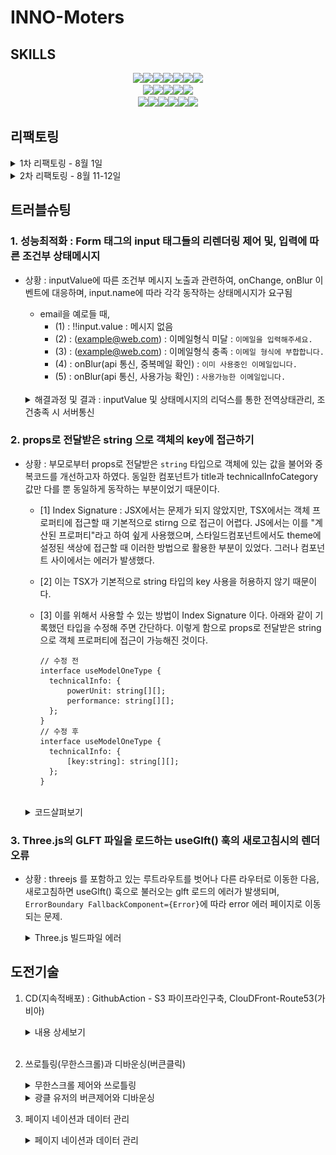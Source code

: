# INNO-Moters
## SKILLS
<div align="center">
<img src="https://img.shields.io/badge/HTML5-E34F26?style=flat-square&logo=HTML5&logoColor=white"/><img src="https://img.shields.io/badge/CSS3-blue?style=flat-square&logo=CSS3&logoColor=white"/><img src="https://img.shields.io/badge/JavaScript-yellow?style=flat-square&logo=JavaScript&logoColor=white"/><img src="https://img.shields.io/badge/React-61DAFB?style=flat-square&logo=React&logoColor=white"/><img src="https://img.shields.io/badge/Redux-764ABC?style=flat-square&logo=Redux&logoColor=white"/><img src="https://img.shields.io/badge/React Router-CA4245?style=flat-square&logo=React Router&logoColor=white"/><img src="https://img.shields.io/badge/Axios-5A29E4?style=flat-square&logo=Axios&logoColor=white"/></br><img src="https://img.shields.io/badge/styledcomponents-DB7093?style=flat-square&logo=styledcomponents&logoColor=white"/><img src="https://img.shields.io/badge/Chart.js-FF6384?style=flat-square&logo=Chartdotjs&logoColor=white"/><img src="https://img.shields.io/badge/Three.js-000000?style=flat-square&logo=threedotjs&logoColor=white"/><img src="https://img.shields.io/badge/Socket.io-010101?style=flat-square&logo=Socketdotio&logoColor=white"/><img src="https://img.shields.io/badge/MSW-eb7434?style=flat-square&logo=&logoColor=white"/></br><img src="https://img.shields.io/badge/GitHub-000000?style=flat-square&logo=GitHub&logoColor=white"/><img src="https://img.shields.io/badge/GitHubActions-2088FF?style=flat-square&logo=GitHubActions&logoColor=white"/><img src="https://img.shields.io/badge/AmazonAWS-232F3E?style=flat-square&logo=AmazonAWS&logoColor=white"/><img src="https://img.shields.io/badge/AmazonS3-569A31?style=flat-square&logo=AmazonS3&logoColor=white"/><img src="https://img.shields.io/badge/AWS CloudFront-000000?style=flat-square&logo=AmazonAWS&logoColor=white"/><img src="https://img.shields.io/badge/AWS Router53-000000?style=flat-square&logo=AmazonAWS&logoColor=white"/>
</div>

## 리팩토링


<details>
<summary>1차 리팩토링 - 8월 1일</summary>

1. 코드유지보수 및 모듈의 재사용성 개선 : `"리엑트 모듈 인덱스"` 또는 `"바렐(rel) 모듈 인덱스"` 패턴

   <details>
   <summary>코드 살펴보기 </summary>

   ```tsx
   import Button from "./components/community";
   import Modal from "./components/css";
   import Header from "./components/atom";
   ```

   각 컴포넌트를 사용하려면 이렇게 여러줄의 임포트 구문이 필요합니다.

   ```tsx
   export * from "./community";
   export * from "./css";
   export * from "./atom";
   ```

   "components"디렉토리에 "index.ts" 파일을 추가하여 모든 컴포넌트를 내보내면

   ```tsx
   import { community, css, atom } from "../../components";
   ```

   이와 같이 간결하게 컴포넌트들을 임포트 할 수 있습니다.
   </details>

   `"리엑트 모듈 인덱스"` 또는 `"바렐(rel) 모듈 인덱스"` 패턴을 통해 코드 구조정리

   - 모듈관리용이성 : 여러 컴포넌트/파일을 단일 파일로 묶어서 관리
   - 상대경로간소화 : 컴포넌트에서 해당 디렉토리 내의 파일을 가져올 때 단순하게 표현하게 함
   - 이를 통해 상대경로 관리를 쉽게 처리하도록 하여 개발환경 개선을 시도

</details>

<details>
  <summary>2차 리팩토링 - 8월 11-12일</summary>

1. 성능최적화와 코드 스플리팅(React.lazy)

   <details>
   <summary>코드살펴보기</summary>

   ```tsx
   // lazyLoding.ts
   import { lazy } from "react";

   export const LazyInoCar = lazy(() => import("../main/InoCar").then(({ InoCar }) => ({ default: InoCar })));
   export const LazyCommunity = lazy(() => import("../main/Community").then(({ Community }) => ({default: Community})));
   export const LazyThreejs = lazy(() => import("../Threejs").then(({ Threejs }) => ({default: Threejs})));

   // App.tsx - Router
   const App: React.FC = () => {
     return (
       <Routes>
           <Route
             path='inocar'
             element={
               <Suspense fallback={<div>Loading...</div>}>
                 <Page.LazyInoCar />
               </Suspense>
             }
           />
       <Routes>
       )
   }
   ```

   </details>

- 초기 로딩 시점에 당장 필요하지 않지만 무거운 컴포넌트로 인해 로딩이 지연되는 문제를 인식
- 이를 개선하기 위해 해당 컴포넌트들의 로드를 미루어 성능을 최적화하려고 프로젝트 구조를 편성
- React.lazy를 사용하여 대상 컴포넌트들 동적제어, Suspense를 사용하여 로딩화면 제어
- lazy 대상 컴포넌트 : InoCar, Community, Threejs <br/><br/>

2. 타입선언 관련 코드컨벤션(Interface, declare)

- hooks.d.ts : 커스컴훅과 관련된 타입선언이 기록되고 이름은 훅이름으로 설정, 사용하는 컴포넌트에서는 알리아스(as)를 통하여 Type임을 명시해준다.
- 타입선언과 Interface, declare

  - `Interface` : 객체나 클래스 단위의 형태에 대한 명시적인 정의 타입 생성, extends를 통해서 앞선 Interface를 상속받아 프로토타입 체인을 형성한다.
  - `declare` : 외부 라이브러리나 모듈의 타입을 확장하거나 정의할 때 사용되며, 외부 라이브러리의 타입 정보가 없을 경우 declare를 사용함으로, 선언된 타입이 컴파일러가 타입을 검사할 때 통과되게 처리한다.

    ```bash
    📂 types
    ┣ 🥑 index.ts
    ┃
    ┣ 📂 data # 애플리케이션 내 Data와 관련된 정적타입들에 대한 선언
    ┃    ┣ 🥑 index.ts
    ┃    ┗ 🗿 data.d.ts
    ┃
    ┣ 📂 global # 프로젝트 전체에 적용되는 style과 파일 타입에 대한 선언
    ┃    ┣ 🥑 index.ts
    ┃    ┣ 🗿 declare.d.ts
    ┃    ┗ 🗿 styled.d.ts
    ┃
    ┣ 📂 hooks # 커스텀훅과 관련된 정적타입들에 대한 선언
    ┃    ┣ 🥑 index.ts
    ┃    ┗ 🗿 hooks.d.ts
    ┃
    ┣ 📂 network # AXIOS 통신과 관련된 정적타입들에 대한 선언
    ┃    ┣ 🥑 index.ts
    ┃    ┣ 🗿 async.d.ts
    ┃    ┗ 🗿 responseType.d.ts
    ┃
    ┗ 📂 props # props 전달과 관련된 정적타입들에 대한 선언
        ┣ 🥑 index.ts
        ┗ 🗿 props.d.ts
    ```

  3. 코드유지보수 및 가독성을 위한 Shared > Routes 폴더

  - 초기 APP.tsx 파일 안에 모든 Route를 넣는 방식을 채택했었으나, Route가 많아질수록 코드유지보수 및 가독성이 떨어지는 문제점을 발견함
  - 이를 해결하고자, shared 폴더를 만들어 공통된 Header에 따른 Route들을 분리함
  - App.tsx에서는 shard 폴더 안의 분리된 Routes를 import해서 사용함
          ```tsx
            const App: React.FC = () => {
            return (
              <BrowserRouter>
                <GlobalStyled />
                <Shared.MainRoutes />
                <Shared.AuthRoutes />
                <Shared.ProtectiveRouters />
                <Shared.ChatRoutes />
              </BrowserRouter>
            );
          };
          ```
    </details>

## 트러블슈팅

### 1. 성능최적화 :  Form 태그의 input 태그들의 리렌더링 제어 및, 입력에 따른 조건부 상태메시지

- 상황 : inputValue에 따른 조건부 메시지 노출과 관련하여, onChange, onBlur 이벤트에 대응하며, input.name에 따라 각각 동작하는 상태메시지가 요구됨

  - email을 예로들 때,
    - (1) : !!input.value : 메시지 없음
    - (2) : (example@web.com) : 이메일형식 미달 : `이메일을 입력해주세요.`
    - (3) : (example@web.com) : 이메일형식 충족 : `이메일 형식에 부합합니다.`
    - (4) : onBlur(api 통신, 중복메일 확인) : `이미 사용중인 이메일입니다.`
    - (5) : onBlur(api 통신, 사용가능 확인) : `사용가능한 이메일입니다.`<br/><br/>

  <details>
  <summary>해결과정 및 결과 : inputValue 및 상태메시지의 리덕스를 통한 전역상태관리, 조건충족 시 서버통신 </summary>

      컴포넌드에서 발생되는 리렌더링을 추적하기 위해서 Chrome 브라우저에서 제공하는 React DevTool을 활용하여 해당 과정을 추적하였다.

  1.  리펙토링 전, 최초의 코드

      <details>
      <summary>내용 상세보기</summary>

      ```tsx
      // 하나의 useState와 input Atom으로 signInfo 객체의 각각의 프로퍼티를 props로 전달
      const [signInfo, setSignInfo] = useState<Type.UserInfoCheckPW>({
        email: "",
        password: "",
        pwChecked: "",
        nickname: "",
        phoneNumber: "",
        gender: "",
        birthdate: "",
        isAdmin: false,
        admincode: "E002",
      });
      ```

      - 문제점 : 하나의 value만 변경되도 signIfo의 모든 값들이 리렌더링 발생 <br/> <br/>

      ```tsx
      // input Value에 대한 유효성 검사와 하나의 useState 상태메시지
      const [validiteMsg, setValiditeMse] = useState<Type.ValiditeMsg>({
        validteEmail: ["", false],
        validtepassword: ["", false],
        passwordChMsg: ["", false],
      });

      const onChangeInput = (e: ChangeEvent<HTMLInputElement>): void => {
        const { name, value } = e.target;
        setSignInfo({ ...signInfo, [name]: value });

        if (name === "email") {
          const emailRegex = /^[^\s@]+@[^\s@]+\.[^\s@]+$/;

          emailRegex.test(value)
            ? setValiditeMse({
                ...validiteMsg,
                validteEmail: ["사용 가능한 이메일입니다.", true],
              })
            : setValiditeMse({
                ...validiteMsg,
                validteEmail: ["이메일을 입력해주세요(exam@.exam.com)", false],
              });
        }
      };
      ```

      - 상태메시지의 화면표시 : 커스텀훅에서 변경되는 validiteMsg를 컴포넌트에서 전달받아, 화면에 노출
      - 문제점 : validiteMsg 속 하나의 value만 변경되도 전체 validiteMsg의 리렌더링 발생

      </details><br/>

  2.  리펙토링 1차, useState를 커스컴훅에서 관리하여 모듈화 진행

      <details>
      <summary>내용 상세보기</summary>

      ```tsx
      export const useSignupInput = ({ name }: any): any => {
        const [input, setInput] = useState<string>("");

        const onChangeInput = (e: ChangeEvent<HTMLInputElement>) => {
          setInput(e.target.value);
        };
        return {input,onChangeInput }
      ```

      - Signup 컴포넌트 속 하나의 state로 관리되던 여러 input들의 연결고리를 끊고, 각각의 onChange에 대해서만 리렌더링 되도록 useState를 커스텀훅에서 관리하여 모듈화 함
        - 결과 : input들을 각각 리렌더링 동작시킴
        - 문제 : 분리된 input 컴포넌트의 값을 부모 컴포넌트로 끌어올려준 뒤, 통합해야하는 문제 발생
      </details><br/>

  3.  리펙토링 2차, 하위컴포넌트의 상태를 끌어올려 Form.onSubmit으로 POST 요청보내기

      <details>
      <summary>내용 상세보기</summary>

      - 리액트는 단방향을 지향하기에, 부모에서 상태를 내려주었으나, 그 결과 모든 Form태그 아래 하나의 input에서 값이 반경되더라고 모든 input이 리렌더링 되는 문제가 있었기에, 모듈화 하였지만 이를 부모컴포넌트로 끌어올려 하나의 상태로 서버와 통신하는 부분의 문제 발생
      - 접근 : 각각의 상태를 전역상태관리(Redux)로 값을 보내고, 취합된 값을 Form.onSubmit으로 통신하고자 함.

        ```tsx
        // 커스텀 훅
        export const useSignupInput = ({ name }: any): any => {
          const onBlurSignupDispatch = () => {
            dispatch(RTK.setSignupDate({ [`${name}`]: input }));
          };
        };

        // ReduxSlice
        const SignupSlice = createSlice({
          name: "SignupSlice",
          initialState: {} as any | {},
          reducers: {
            setSignupDate: (
              state,
              action: PayloadAction<Partial<SignupSliceType>>
            ) => {
              return { ...state, ...action.payload };
            },
            deleteSignupDate: () => {
              return {};
            },
          },
        });
        ```

        - 리덕스 모듈(setSignupDate) : 각각의 컴포넌트에서 나온 값을 모으는 역할을 함. 
          - name을 프로퍼티의 Keys로 설정하고 input을 Value로 설정 
          - initialState : {email: 'example@web.com'}
      </details> <br/>

  4.  리펙토링 3차, 하위컴포넌트의 상태에 따라 조건부 상태 메시지 기록하기 

          이 부분이 특히 어려웠다. 단순히 onChange 이벤트에만 대응하는 것이 아니라, onBlur 이벤트 발생시 email과 nickName의 경우 서버에 일치하는 값이 있는지 확인한 후에 해당 상태를 화면에 반영해주어야 했기 때문이다.

      <details>
      <summary>내용 상세보기</summary>  

      - 첫번째 시도, useState를 통한 각각의 메시지 관리 : 함수의 한계로, useState의 값이 입력대비 한 단계 늦는 사례 발생
      - 두번째 시도, 변수를 통한 각각의 메시지 관리 : 변수로 인해서 값의 변경을 컴포넌트가 인식하지 못하여 리렌더링이 발생되지 않음
      - 세번째 시도, 전역상태를 통한 상태관리 채택
      
        ```tsx
        // onChangeInput에서 제어할 onValiditeMsg 모듈 생성 
        const onValiditeMsg = (input: string): void => {
            if (name === "email") {
              input === ""
                ? dispatch(RTK.setValiditeMsg({ type: name, msg: ["", false] }))
                : !emailRegex.test(input)
                ? dispatch(
                    RTK.setValiditeMsg({
                      type: name,
                      msg: ["이메일을 입력해주세요(exam@.exam.com)", false],
                    })
                  )
                : dispatch(
                    RTK.setValiditeMsg({
                      type: name,
                      msg: ["이메일 형식에 부합합니다.", false],
                    })
                  );
            } 
          };

        // (1) Input의 onChange 실행에 따라, ValiditeMsg 리덕스 모듈 동작
        const onChangeInput = (e: ChangeEvent<HTMLInputElement>) => {
          setServerCheck(true);
          onValiditeMsg(e.target.value);
          setInput(e.target.value);
        };

        // (2) onBlurSignupDispatch 실행에 따라, 조건부 GET요청 실행 
        const [serverCheck, setServerCheck] = useState<boolean>(true);
        const { isSuccess: isSuccessEmailCheck,
                data: dataEmailCheck,
                isError: isErrorEmailCheck,
                error: errorEmailCheck,
          } = RTK.useGetEmailCheckQuery(input, { skip: serverCheck }); 
        const onBlurSignupDispatch = () => {
          name !== "pwChecked" && dispatch(RTK.setSignupDate({ [`${name}`]: input }));
          name === "email" && emailRegex.test(input) && setServerCheck(false);
        };
        
        useEffect(() => {
          isSuccessEmailCheck &&
            dispatch( RTK.setValiditeMsg({
                type: "email",
                msg: [dataEmailCheck, dataEmailCheck.includes("사용") ? true : false],
              })
            );
          isErrorEmailCheck && console.log(errorEmailCheck);
        }, [ isSuccessEmailCheck, dataEmailCheck, isErrorEmailCheck, errorEmailCheck, dispatch]);
        ```  

        - input 입력에 따라 2 가지 상황에서의 상태 메세지 제어가 요구되었다. 첫째는 onChangeInput, 둘째는 onBlurSignupDispatch 시 이다. 
          - onChangeInput : 입력값이 이메일 형식인지
          - onBlurSignupDispatch : 입력값이 서버에 등록된 값인지에 대한 판단
          - 두 상황에 따라 하나의 상태메시지의 관리가 요구됨 
          - 나아가 onBlurSignupDispatch에 따라 `useGetEmailCheckQuery`가 조건부 요청이 되어야 했음
            - 두 이벤트에 따라 `dispatch(RTK.setValiditeMsg({ type: name, msg: ["", false] }))`를 동작
              - msg의 내용은 조건에 따른 내용이 기록되게 하였으며,
              - type을 name으로 설정하여 해당 내용을 꺼내어 화면에 기록하도록 설정하였다. 
      </details><br/>

  5.  리펙토링 최종, 부모컴포넌트로 전달된 조건부 상태메시지(객체) 묶음으로 인한 input 태그의 연결, 동시리렌더링 제어

      - input과 관련된 state는 분리했지만, validiteMsg에 대한 상태를 리덕스를 사용하지만, 결국 하나의 state를 사용한다는 점에서 메시지 부분에서 하나의 validiteMsg이 변견되면, 전체가 리랜더링되는 문제 발생

        <details>
        <summary>수정 전 코드</summary>        

          ```tsx
          // 기존 validiteMsgSlice 
            const validiteMsgSlice = createSlice({
              name: "validiteMsgSlice",
              initialState: {
                emailMsg: ["", false],
                nickNameMsg: ["", false],
                passwordMsg: ["", false],
                pwCheckedMsg: ["", false],
              } as any,
              // .... 
            });

            export const validiteMsgReducer = validiteMsgSlice.reducer;
            export const selectValiditeMsg = (state: any) => state.validiteMsgReducer;
            export const { setValiditeMsg, deleteValiditeMsg } = validiteMsgSlice.actions;


          // 컴포넌트에서의 사용 
          import React from "react";
          import * as SC from "../css";
          import * as Type from "../../types";
          import { useSignupInput } from "../../hooks";
          import * as RTK from "../../redux";

          export const SignUpInput: React.FC<Type.SignUpInputProps> = ( ) => {
            const getValidateMsg = RTK.useAppSelector(RTK.selectValiditeMsg);

            return (
              <>
                {/* ...  */}
                {name === "email" && getValidateMsg.emailMsg && (
                  <SC.ValidateInputMsg
                    $signColor={getValidateMsg.emailMsg[1]}
                    children={getValidateMsg.emailMsg[0]}
                  />
                )}
              </>
            );
          };
          ```
        </details>


        <details>
        <summary>수정 후 코드 : input 별 [ 컴포넌트/커스텀훅 모델화 ], 이를 통해 연결고리 분리 input별 리렌저링 제어</summary>

        - 관련 input에 대한 컴포넌트 분리 + 해당 컴포넌트에 맞춘 커스텀훅 모델화 
          - SignUpInputE + useSignupEmail : onChange + onBlur(비동기통신 서버 중복확인) + 유효성검사
          - SignUpInputN + useSignupNickName : onChange + onBlur(비동기통신 서버 중복확인) + 유효성검사
          - SignUpInputP + useSignupPassword : onChange + 유효성검사
          - SignUpInputPWC + useSignupPWC : onChange + 유효성검사
          - SignUpInput + useSignup : 유효성 검사가 필요없는 컴포넌트 

        ```tsx
        // state.validiteMsgReducer에서 나가는 값에 대해서 분리 
        export const selectValiditeEMsg = (state: any) => state.validiteMsgReducer.emailMsg;
        export const selectValiditeNMsg = (state: any) => state.validiteMsgReducer.nickNameMsg;
        export const selectValiditePMsg = (state: any) => state.validiteMsgReducer.passwordMsg;
        export const selectValiditePWCMsg = (state: any) => state.validiteMsgReducer.pwCheckedMsg;

        // SignUpInputE : Eamil 관련된 input 컴포넌트 분리 
        import React from "react";
        import * as SC from "../css";
        import * as Type from "../../types";
        import { useSignupEmail } from "../../hooks";


        export const SignUpInputE: React.FC<Type.SignUpInputProps> = ({ 
          placeholder, name, type, length, inputRef, submitted }) => {
          const { input, getValidateMsg, onChangeInput, onBlurSignupDispatch } = useSignupEmail({
            name,
            submitted,
          });

          return (
            <>
              <SC.AuthInput
                ref={inputRef}
                type={type}
                value={input}
                onBlur={onBlurSignupDispatch}
                onChange={onChangeInput}
                maxLength={length}
                placeholder={placeholder}
              />
              <SC.ValidateInputMsg
                $signColor={getValidateMsg[1]}
                children={getValidateMsg[0]}
              />
            </>
          );
        };

        // SignUpInputE 에 맞춘 useSignupEmail을 별도로 구성 
        import { ChangeEvent, useEffect, useState } from "react";
        import * as RTK from "../../../redux";

        export const useSignupEmail = ({ name, submitted }: any): any => {

          const dispatch = RTK.useAppDispatch();
          const [input, setInput] = useState<string>("");
          const emailRegex = /^[^\s@]+@[^\s@]+\.[^\s@]+$/;
          const [serverCheck, setServerCheck] = useState<boolean>(true);
          const getValidateMsg = RTK.useAppSelector(RTK.selectValiditeEMsg);

          const onValiditeMsg = (input: string): void => {
            input === ""
              ? dispatch(RTK.setValiditeMsg({ type: name, msg: ["", false] }))
              : !emailRegex.test(input)
                ? dispatch(
                  RTK.setValiditeMsg({
                    type: name,
                    msg: ["이메일을 입력해주세요(exam@.exam.com)", false],
                  })
                )
                : dispatch(
                  RTK.setValiditeMsg({
                    type: name,
                    msg: ["이메일 형식에 부합합니다.", false],
                  })
                );
          }

          const onChangeInput = (e: ChangeEvent<HTMLInputElement>) => {
            setServerCheck(true);
            onValiditeMsg(e.target.value);
            setInput(e.target.value);
          };

          const onBlurSignupDispatch = () => {
            dispatch(RTK.setSignupDate({ [`${name}`]: input }));
            emailRegex.test(input) && setServerCheck(false);
          };

          const { isSuccess, data, isError, error } = RTK.useGetEmailCheckQuery(input, {
            skip: serverCheck,
          });

          useEffect(() => {
            setInput("");
          }, [submitted]);

          useEffect(() => {
            isSuccess &&
              dispatch(
                RTK.setValiditeMsg({
                  type: "email",
                  msg: [data, data.includes("사용") ? true : false],
                })
              );
            isError && console.log(error);
          }, [
            isSuccess,
            data,
            isError,
            error,
            dispatch,
          ]);

          return { input, getValidateMsg, onChangeInput, onBlurSignupDispatch }

        }
        ```        

        </details>

</details>

### 2. props로 전달받은 string 으로 객체의 key에 접근하기 

  - 상황 : 부모로부터 props로 전달받은 `string` 타입으로 객체에 있는 값을 불어와 중복코드를 개선하고자 하였다. 동일한 컴포넌트가 title과 technicalInfoCategory 값만 다를 뿐 동일하게 동작하는 부분이었기 때문이다. 
    - [1] Index Signature : JSX에서는 문제가 되지 않았지만, TSX에서는 객체 프로퍼티에 접근할 때 기본적으로 stirng 으로 접근이 어렵다. JS에서는 이를 "계산된  프로퍼티"라고 하여 슆게 사용했으며, 스타일드컴포넌트에서도 theme에 설정된 색상에 접근할 때 이러한 방법으로 활용한 부분이 있었다. 그러나 컴포넌트 사이에서는 에러가 발생했다. 
    - [2] 이는 TSX가 기본적으로 string 타입의 key 사용을 허용하지 않기 때문이다. 
    - [3] 이를 위해서 사용할 수 있는 방법이 Index Signature 이다. 아래와 같이 기록했던 타입을 수정해 주면 간단하다. 이렇게 함으로 props로 전달받은 string으로 객체 프로퍼티에 접근이 가능해진 것이다. 

      ```tsx
      // 수정 전
      interface useModelOneType {
        technicalInfo: {
            powerUnit: string[][]; 
            performance: string[][]; 
        };
      }
      // 수정 후 
      interface useModelOneType {
        technicalInfo: {
            [key:string]: string[][]; 
        };
      }
      ```

    <br/>
    <details>
    <summary>코드살펴보기</summary>

    ```tsx
    // 사용하려는 객체
    const technicalInfo = {
      powerUnit : 
        [
          ["Number of cylinders", "6"],
          ["Bore", "91.0mm"],
          ["Stroke", "76.4 mm"],
          ["Displacement", "2,981 cc"],
          ["Max. Power (PS)", "392 PS"],
          ["Max. Power (kW) - only relevant for Korea", "288 kW"],
          ["RPM point maximum power", "6,500 r/min"],
          ["Maximum engine speed", "7,500 r/min"],
          ["Max. torque", "45.9 kg·m"],
          ["RPM range maximum torque", "1,950 - 5,000 r/min"],
       ],

      performance : 
        [
          ["Top speed","293 km/h"],
          ["Acceleration 0 - 100 km/h","4.2 s"],
          ["Acceleration 0 - 100 km/h with Sport Chrono Package","4.0 s"],
          ["Acceleration 0 - 160 km/h","9.3 s"],
          ["Acceleration 0 - 160 km/h with Sport Chrono Package","9.0 s"],
          ["Acceleration 0 - 200 km/h","14.5 s"],
          ["Acceleration 0 - 200 km/h with Sport Chrono Package","14.2 s"],
          ["In-gear acceleration (80-120km/h) (50-75 mph)","2.6 s"],
       ]
    }

    // 자녀컴포넌트에서 사용하기
    const TechnicalListInner:FC<TechnicalListInnerProps> = ({title, technicalInfoCategory, onToggle, infoBoolean, setInfoBoolean}) => {
      const { technicalInfo } = useModelOne();
      return (
        <FlexBox $fd='column' style={{ borderBottom: "1px solid lightgray" }}>
          <FlexBox $jc='space-between' style={{ width: "100%", height: "60px" }} onClick={onToggle(setInfoBoolean)}>
            <CustomH1>{title}</CustomH1>
            <div >토글버튼</div>
          </FlexBox>
          {infoBoolean && technicalInfo[technicalInfoCategory].map((list:string[]) => (
            <GridBox key={list[0]} $gtc='200px 1fr' style={{ width: "100%", borderBottom: "1px solid lightgray", minHeight: "3rem" }}>
              <FlexBox $jc='flex-start' children={<CustomH2 children={list[0]} />} />
              <CustomH3 style={{ lineHeight: "50px" }} children={list[1]} />
            </GridBox>
          ))}
        </FlexBox>
      )
    }
    ```
    </details>


### 3. Three.js의 GLFT 파일을 로드하는 useGlft() 훅의 새로고침시의 렌더오류 

  - 상황 : threejs 를 포함하고 있는 루트라우트를 벗어나 다른 라우터로 이동한 다음, 새로고침하면 useGlft() 훅으로 불러오는 glft 로드의 에러가 발생되며, `ErrorBoundary FallbackComponent={Error}`에 따라 error 에러 페이지로 이동되는 문제. 

    <details>
    <summary> Three.js 빌드파일 에러 </summary>

      ```bash
      main.01a24249.js:2 Error: Minified React error #426; visit https://reactjs.org/docs/error-decoder.html?invariant=426 for the full message or use the non-minified dev environment for full errors and additional helpful warnings.
      ```

      - 컴포넌트가 마운트되기 전에 비동기 작업이 완료되어 해당 컴포넌트가 언마운트(unmounted)된 후에도 상태(state)를 업데이트하려고 할 때 발생
      
    </details>

## 도전기술

  1. CD(지속적배포) : GithubAction - S3 파이프라인구축, ClouDFront-Route53(가비아) 

      <details>
      <summary>내용 상세보기</summary>

      1. AWS - S3에 빌드파일 올리기 
      2. AWS - IAM 사용자 생성(S3 CIL)
      - 위의 1~2번 과정 [19Edwin92-Githup](https://github.com/19Edwin92/FrentEnd-study/blob/main/CICD/03S3-IAM%20설정.md) 참고하기 
      <hr/>

      3. Github-WorkFlows yml파일 기록하기 

          <details>
          <summary>파일경로, main.yml 파일 생성하기</summary>

          ```bash
          # 루트폴더
          📂 .github
              ┗ 📂 workflows
                    ┗ 🗿 main.yml
          ```

          
          - main.yml 파일 기록하기 
            - name : github에 등록되는 이름
            - on : yml 파일 실행 명렁어, 실행설정 dev(branches) 변경 시
            - jobs : 해당 yml 파일의 할일 목록을 나열 
              - steps : 하단의 내용이 `name`순으로 실행된다. 
                - `Checkout repository` : 해당 저장소에 있는 코드를 깃허브 리눅스 컴퓨터로 가져오는 동작을 실행한다. 
                - `AWS IAM 사용자 설정` : 깃허브에서 제공하는 리눅스 컴퓨터에 앞에서 설정한 AWS IAM을 등록한다. 
                - `Setting .env` : 보안적인 측면을 고려하여, 프로젝트 파일에서 .env 를 두는 것이 아니라, Github-Actions 환경변수에 등록하여 보다 안전하게 환경변수가 활용되도록 하였다. 
                - `Build` : 가져온 파일의 빌드 파일을 생성한다. 
                - `Deploy to S3 bucket` : 빌드된 파일을 S3로 업로드 함으로 지속적 배포를 실행한다.<br/><br/> 

            ```yml
            name: CI/CD inocam_client to AWS S3

            on:
              push:
                branches:
                  - dev

            jobs:
              deploy:
                runs-on: ubuntu-latest
                steps:
                  - name: Checkout repository
                    uses: actions/checkout@v3

                  - name: AWS IAM 사용자 설정
                    uses: aws-actions/configure-aws-credentials@v2
                    with:
                      aws-access-key-id: ${{ secrets.AWS_ACCESS_KEY_ID }}
                      aws-secret-access-key: ${{ secrets.AWS_SECRET_ACCESS_KEY }}
                      aws-region: ${{ secrets.AWS_REGION }}  

                  - name: Setting .env
                    run: |
                      echo "REACT_APP_KAKAO_REST_API=${{ secrets.REACT_APP_KAKAO_REST_API }}" >> .env
                      echo "REACT_APP_KAKAO_REDIRECT_URL=${{ secrets.REACT_APP_KAKAO_REDIRECT_URL }}" >> .env
                      echo "REACT_APP_GOOGLE_REST_API=${{ secrets.REACT_APP_GOOGLE_REST_API }}" >> .env
                      echo "REACT_APP_GOOGLE_REDIRECT_URL=${{ secrets.REACT_APP_GOOGLE_REDIRECT_URL }}" >> .env
                      echo "REACT_APP_NAVER_REST_API=${{ secrets.REACT_APP_NAVER_REST_API }}" >> .env
                      echo "REACT_APP_NAVER_REDIRECT_URL=${{ secrets.REACT_APP_NAVER_REDIRECT_URL }}" >> .env
                      echo "REACT_APP_SERVER_API=${{ secrets.REACT_APP_SERVER_API }}" >> .env  
                      echo "REACT_APP_SOCKET_API=${{ secrets.REACT_APP_SOCKET_API }}" >> .env  
                      echo "GENERATE_SOURCEMAP=${{ secrets.GENERATE_SOURCEMAP }}" >> .env
                      cat .env
                      
                  - name: Build
                    run: |
                      npm install -g yarn
                      yarn install --immutable
                      yarn build    
                    
                  - name: Deploy to S3 bucket
                    run: |
                      aws s3 sync build/ s3://inocamfinal    
            ```
          </details></br>

      4. AWS - Route53(가비아 DNS) -> 네임서버 등록하기 

          <details>
          <summary>Route53(가비아 DNS)</summary>

          - 첫째, AWS Route53으로 이동 
            - (1) `가비아` : 도메인 구매, innomotors.co.kr
            - (2) `호스팅 영역 생성` 클릭하기 
              - 도메인 이름 : `가비아`에서 구매한 도메인 등록
              - 유형 : `퍼블릭 호스팅 영역` 선택
              - `호스팅 영역생성` 버튼 클릭 
            - (3) `가비아 네임서버` 등록하기 
              - 네임서버(DNS) : IP주소와 도메인을 연결하는 과정을 수행 
              - Route53의 레코드에서 생성된 네임서버는 총 4개인데, 이를 전부 가비아 네임서버에 등록해주면 된다. 
                - 이때, Route53 `값/트래픽 라우팅 대상`의 4개의 네임서버 마지막에 `"."` 구두점은 제외하고 기록한다. 
                  - ns-0000.awsdns-00.org
                  - ns-0000.awsdns-00.com
                  - ns-0000.awsdns-00.net
                  - ns-0000.awsdns-00.co.uk

          </details><br/>
      5. AWS - ACM을 통해서, SSL 인증서 발급받기 

          <details>
          <summary>SSL 인증서 발급받기, AWS Certificate Manager(ACM)</summary>

          - 첫째, `인증서 요청` 
            - `퍼블릭 인증서 요청` >> 다음
              - 도메인 이름(가비아에서 구매한 도메인)에 대해서 두 종류로 입력 
                - innomotors.co.kr
                - *.innomotors.co.kr
                - `요청` 버튼 클릭
            - 일정 시간이 지나면 SSL이 발급된다. 대략 1~2시간 정도 소요된다.    

          </details><br/>  

      6. CloudFront 배포 생성하기 

              Amazon CloudFront는 S3에 등록한 정적 및 동적 웹 콘텐츠를 사용자에게 배포하는 속도를 높여주는 웹 서비스의 일환이다. CloudFront는 엣지 로케이션이라고 하는 전 세계 데이터 센터 네트워크를 통해 콘텐츠를 제공하여, 사용자에게 가장 가까운 엣지 로케이션으로 라우팅되게 하여, 네트워크를 좀 더 빠르고 효율적으로 사용하도록 한다. 

              이때 위에서 인증받은 SSL 인증서가 있으면, HTTPS로 배포가 가능하다. 

          <details>
          <summary>CloudFront 배포하기</summary>

          - 첫째, `배포생성` 버큰 클릭하기 
            - `원본 도메인` : 포커스를 두면, S3에서 배포한 사이트 주소를 확인할 수 있다. 그중에 해당 사이트를 클릭한다. 
            - 클릭 한 후, 최근에는 버킷 엔드포인트 대신 S3 웹 사이트 엔드포인트를 사용하는 것이 좋다는 메시지를 볼 수 있는데, 해당 버튼을 클릭한다. `웹 사이트 엔드포인트 사용`
            - `Origin Shield 활성화`를 예로 클릭하고, `Origin Shield 리전`을 아시아 태평양(서울)로 설정하였다. 
            - 하단의 뷰어 프로토콜 정책을 `Redirect HTTP to HTTPS`로 변경함으로 https 사용을 설정했으며
            - `웹 애플리케이션 방화벽`은 보안 보호 비활성화를
            - `대체 도메인 이름(CNAME) - 선택 사항`에 위에서 발급받은 도메인 두 개를 넣어준다. 
              - innomotors.co.kr
              - www.innomotors.co.kr
            - `사용자 정의 SSL 인증서 - 선택 사항`에서는 발급받은 인증서를 넣어주였다. 
            - `기본값 루트 객체 - 선택 사항`가 중요한데, `index.html`을 입력해 준다. 
            - 이후, `배포 생성` 버튼을 클릭하면 된다. 
            
          </details><br/>
          
      7. Route 53 호스팅 영역 레코드 추가하기 

              CNAME(Canonical Name Record)
              - 기능: 하나의 도메인 이름을 다른 도메인 이름으로 매핑한다.
              - 용도: 주로 서브도메인을 메인 도메인 또는 다른 서비스로 리다이렉트 하는 데 사용된다.
              - 제한사항: 루트 레벨이서는 사용할 수 없다.
              - www.innomotors.co.kr -> innomotors.co.kr
              - blog.innomotors.co.kr -> innomotors.co.kr
              - DNS조회: 추가적인 DNS조회가 필요해 약간의 지연을 발생 시킬수 있습니다.

              ALIAS
              - 기능: 하나의 도메인 이름을 다른 도메인 이름 또는 AWS 리소스로 매팡한다.
              - 용도: AWS 리소스 (ELB, CloudFront, S3 등)을 도메인에 매핑하는데 사용한다.
              - 제한사항: ALIAS 레코드는 AWS Router53에서만 사용이 가능하고 루트 도메인에서도 사용할 수 있다.
              - DNS조회: 내부적으로 최적화가 되어있어 DNS조회 없이 빠른 응답이 가능합니다.

          <details>
          <summary>레코드 등록하기</summary>

              레코드 : 인터넷 리소스를 식별하는 역할

          - 첫째, `호스팅 영역 생성` -> `레코드 생성` 버튼을 생성한다. 
          - www.inno.... 
            - 레코드이름 : www. 붙여주고
            - 레코드유형 : CNAME - 다른 도메인 이름과 일부 AWS 리소스로 트래픽 라우팅
            - 값 : 위에서 배포한 CloudFront 도메인을 기록한다. 
            - `레코드 생성` 버튼 클릭
          - 둘째, inno....
            - 레코드 이름 : 빈칸
            - 레코드 유형 : A-IPv4 주소 및 일부 AWS 리소스로 트래픽 라우팅
            - 별칭 토글버튼 클릭 -> `CloudFront 배포에 대한 별칭` -> 해당 CloudFront 도메인을 설정
            - `레코드 생성` 버튼 클릭
            
          </details><br/>          

      </details><br/>

2. 쓰로틀링(무한스크롤)과 디바운싱(버큰클릭)

    <details>
    <summary>무한스크롤 제어와 쓰로틀링</summary>

    - 첫째, 무한스크롤을 쓰는 이유 : 한 번에 모든 데이터를 로드하지 않고 필요할 때만 작은 양의 데이터를 로드하므로 초기 로딩 속도가 빠릅니다.
    - 둘째, 쓰로틀링과 spinner(IntersectionObserver) : 무한 스크롤 사용시 발생할 수 있는 과부화를 해결하고자 쓰로틀링을 사용하였다.
    IntersectionObserver를 통해 불러온 요소들 중 마지막 요소를 관찰대상으로 등록하여, 마지막 요소가 감지 되었을 때 추가 api 요청을 보내는 방식으로 구현하였다. 이때, 무시되는 Delay 시간은 1초로 설정해놓았다. 

      ```tsx
      export const DetailReviewList: React.FC<Type.WrappingDetailProps> = () => {
        // 로직부분 생략 
        return (
          <div
            style={{
              padding: "30px 20px 26px",
              backgroundColor: "#fff",
            }}>
            {getMergeData.map((reviews: Type.TotalWrappingShopReview) =>
              (
                <ReviewInner
                  reviews={reviews}
                  key={reviews.reviewId}
                />
              )
            )}
            {data && !data.last && <div ref={fetchNextRef}/>} 
          </div>
        );
      }
      ```
    
    - 셋째, 이를 위해 무한스크롤을 구현한 코드는 아래와 같다. 
      - (1) IntersectionObserver를 통해 받아온 요소들 중 마지막 요소를 ref로 등록해 관찰대상으로 설정한다.
      - (2) 관찰대상이 감지되었을 때, 함수 onNextPageCallback가 실행된다.  
      - (3) onNextPageCallback를 통해 다음 페이지의 데이터를 불러오며, 이때 쓰로틀링을 통해 api 과부화를 막는다.  
      - (4) 페이지별로 불러오는 데이터들은 이전페이지에 대한 정보를 가지고 있지 않기에, 이를 전역상태로 관리하여, 화면에 누적되는 효과를 주었다. 
      - (5) 불러온 요소들 중 마지막 요소가 전체 데이터의 마지막 요소일시 spinner를 화면에서 none 처라 하여, 전체 데이터를 불러온 뒤로는 무한 스크롤이 일어나지 않도록 한다. 
            
      <br/>

      <details>
      <summary>전체코드 살펴보기</summary>

        ```tsx
        import { useCallback, useEffect, useRef, MutableRefObject, Dispatch, SetStateAction } from "react";

        export const useInfinityThrottle = (setPage: Dispatch<SetStateAction<number>>,isFetching:boolean): MutableRefObject<HTMLDivElement | null> => {
          const fetchNextRef = useRef<HTMLDivElement | null>(null);
          const RefetchThrottle = (callback: () => void, delay: number) => {
            let timeId: NodeJS.Timeout | null = null;
            return () => {
              if (timeId) return;
              callback();
              timeId = setTimeout(() => {
                timeId = null;
              }, delay);
            };
          };
          // eslint-disable-next-line react-hooks/exhaustive-deps
          const onNextPageCallback = useCallback(
            RefetchThrottle(() => {
              console.log("쓰로틀 시작");
              setPage((pre:number) => pre + 1);
            }, 1000),
            []
          );

          useEffect(() => {
            const observer = new IntersectionObserver(
              ([entry]) => {
                if (entry.isIntersecting && !isFetching) {
                  // 마지막 요소가 감지되었을 때, 추가요청을 보내면, 값이 오겠죠.
                  console.log("Fetching more data...");
                  onNextPageCallback();
                }
              },
              { threshold: 0.1 } // 0~1, 0.1 뷰포트 요소(100px)의 10%(10px) 감지되었을 때, 동작한다.
            );

            if (fetchNextRef && fetchNextRef.current) {
              observer.observe(fetchNextRef.current); // 관찰대상 등록
            }
          }, [isFetching, onNextPageCallback]);

          return fetchNextRef
        }
        ```
      </details><br/>

    - 넷째, `문제발생` : POST, DELET, UPDATE, 캐시무효화가 동작되지 않는 문제
      - (1) 비동기 통신의 문제였을까? 
      - (2) 무엇이 문제였을까? 
        - page를 관리하는 상태제어의 문제 
        - 해결과정
          - [1] 신규 리뷰 작성시 page상태(`url:"/api/shops/${shopId}/reviews?page=${page}&size=10"`)가 초기화가 되지않았고 리뷰가 refetch되지 않는 상태가 발생했다. 
          - [2] 새로운 댓글이 작성되면서 초기화가 되어야하는 page상태코드가 형제 컴포넌트에 존재하고 있어서 적용되지 않고 있어, 부모 컴포넌트로 끌어올려서 props로 내려줌으로써 해결하였다.
          - [3] 이를 구현하는 단계에, 만약 페이지가 1이면, 기존의 있던 전역상태의 데이터를 초기해 주어야, map() 동작시 동일 Key에 대한 에러를 방지할 수 있기에, 전역상태관리소를 비워주고, 새로 리패치된 내용들 다시 설정해주었다. 
          
            ```tsx
            useEffect(() => {
              data && console.log(`data-리패치 :${page}`, data);
              if (isSuccess) {
                // page 1
                if (page === 1) {
                  dispatch(RTK.deleteData()); // 기존에 있었던 상태 관리를 초기화 
                  dispatch(RTK.setMergeDate(data.content)); // 새롭게 변경될 데이터를 받음 
                } else {
                  // page 2 일 때 
                  dispatch(RTK.setMergeDate(data.content));
                }
                
              }
              // eslint-disable-next-line react-hooks/exhaustive-deps
            }, [data]);
            ```
    </details>

    <details>
    <summary>광클 유저의 버큰제어와 디바운싱</summary>
    <br/>
    <img src="./src/assets/readme/Debounce.gif" width="100%">

    - (1) 디바운싱이란?
      - 실행 빈도를 제한하는 기술로, 사용자가 입력할 때마다 어떤 행위(api요청을 보내는 것)를 반복적으로 행하는 것은 비효율적이므로, 이런 경우 디바운싱을 사용하여 일정 시간 동안 추가 이벤트가 없을 때만 실제로 작업을 실행 하게 하여 반복 행위에 대한 반응을 줄일 수 있게 된다.
    - (2) 기능구현
      - 첫째, `프로젝트에서의 사례, (1) 좋아요 광클` : 사용자가 좋아요 버튼을 여러번 눌렀을때, 좋아요 값이 사용자가 누른 만큼 반복변경되므로 디바운싱을 적용시켜 설정시간보다 빠르게(0.5s) 연속된 동작이 끝난 후 한번만 적용되는 것으로 렌더링을 최소화 하였다.
      - 둘째, 
        - [1] 먼저 `e.stopPropagation()`을 선언을 통해, 부모 요소의 onClick 이벤트가 자녀 요소에 연쇄작용을 일으키는 이벤트 버블링을 막았다.
        - [2] `clearTimeout`과 `setTimeout` : onClick이벤트가 일어났을 때 원래 실행되고 있던 timer가 있다면 이를 clearTimeout을 통해 삭제해주고, setTimeout을 통해 새로운 timer를 등록한다. 이를 통해 광클 사용자의 마지막 클릭을 인식, 마지막 클릭에 대해서만 원하는 동작(Ex.onPatchLiked({postId}))을 발생시킨다.
        - [3] `useState`를 통한 `timerId 관리` : 이때 관건은 `timer` 관리하는 것이다. 고유한 타이머를 유지하지 못하면, 여러 개의 timer가 생성되고, 여러번의 동작을 수행하게 된다. 즉 디바운싱이 처리되지 않는다는 것이다. 이 과정을 위해서, 우리는 timer를 useState로 관리하여, 하나의 timer만 존재하도록 상황을 설정하여, 코드를 제어하였다. 

    <br/>
    
    ```tsx
    const LikeBox:FC<any> = ({postId, isLike, likeCount}) => {
      const [timerId, setTimerId] = useState<any>(null);
      const [onPatchLiked] = usePatchCommunityLikedMutation()
      
      const handleDebounce = () => { 
        if (timerId) clearTimeout(timerId)
        const newTimerId = setTimeout(() => {
          console.log("디바운스 동작하지롱");
          onPatchLiked({postId})
        }, 500);
        setTimerId(newTimerId);
      };

      const onDebounceLike = (e:MouseEvent<HTMLDivElement>) => {
        e.stopPropagation()
        handleDebounce()
      }
      
      return (
      <div onClick={onDebounceLike}>
        <SC.FigureObjectFitImg width={"18px"} height={"16px"} src={isLike ? heart : heartg} alt="heart" />
        <p>{likeCount}</p>
      </div>)
    }
    ```
  </detils>

3. 페이지 네이션과 데이터 관리

    <details>
    <summary>페이지 네이션과 데이터 관리</summary>

    - 페이지네이션을 하는 이유 : 무한스크롤과 관리 많은 양의 데이터를 호율적으로 관리하여, 서버부하를 절감하고자 함에 있다.
    - 기능구현 
      - [1] 비동기 데이터를 받을 때 : 해당 페이지에 대한 판별 값을 요청, first(페이지판별): boolean, last(페이지판별): boolean, totalPages(총페이지수): number
      - [2] 페이지 한칸뒤로가기(<), 페이지 한칸 앞으로가기(>) : 한칸뒤로가기는 `first`가 true가 아니면 보이도록, 한칸앞으로가기 `last`가 true가 아니면 보이도록 설정했다. 
      - [3] 묶음페이지 이동 앞으로(4칸), 뒤로(4칸) : useState(pageNum)을 두어, `totalPages`와 비교하여 해당 값이 화면에 노출되도록 설정하였다. 
      - [4] 페이지 숫자 노출 : `pageNum + 4 >= data.totalPages`을 비교하여 동적으로, 화면에 지정된 숫자가 노출되도록 구성하였다. <br/><br/>

    ```tsx
    // 비동기 데이터 first(페이지판별): boolean, last(페이지판별): boolean, totalPages(총페이지수): number
    export const GetCommunity: FC = () => {
    const [pageNum, setPageNum] = useState<number>(1)
    return (
      <SC.FlexBox $gap={30} style={{ margin: "0 auto" }}>
          <SC.RankNum style={{ display: data.first ? "none" : "block" }} $bColor="lightgray3" onClick={onNavigate({ url: `/community/${getId && getId - 1}` })} children={<p children={`<`} />} />
          <SC.FlexBox $gap={10}>
            <SC.RankNum style={{ display: pageNum === 1 ? "none" : "block" }} $bColor="lightgray2" onClick={onNavigate({ url: `/community/${pageNum - 4}` })} children={<p children="..." />} />
            {data && pageNum + 4 >= data.totalPages
              ? Array
                .from({ length: data.totalPages - pageNum + 1 }, (_, idx) => idx)
                .map(list => <SC.RankNum
                  key={list}
                  $bColor={getId === pageNum + list ? `blue` : 'lightgray2'}
                  onClick={onNavigate({ url: `/community/${pageNum + list}` })}
                  children={<p children={`${pageNum + list}`} />} />)
              : Array
                .from({ length: 5 }, (_, idx) => idx)
                .map(list => <SC.RankNum
                  key={list}
                  $bColor={getId === pageNum + list ? `blue` : 'lightgray2'}
                  onClick={onNavigate({ url: `/community/${pageNum + list}` })}
                  children={<p children={list === 4 ? "..." : `${pageNum + list}`} />} />)}
          </SC.FlexBox>
          <SC.RankNum style={{ display: data.last ? "none" : "block" }} $bColor="lightgray3" onClick={onNavigate({ url: `/community/${getId && getId + 1}` })} children={<p children={`>`} />} />
        </SC.FlexBox>
      )
    }
    ```
    </details>


